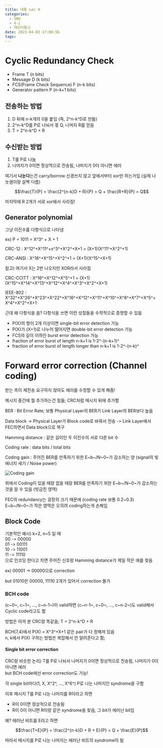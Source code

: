 ```yaml
---
title: 데통 Lec 9
categories:
  - SNU
  - 4-1
  - 데이터통신
date: 2023-04-03 17:00:56
tags:
---
```


# Cyclic Redundancy Check

- Frame T (n bits)
- Message D (k bits)
- FCS(Frame Check Sequence) F (n-k bits)
- Generator pattern P (n-k+1 bits)

## 전송하는 방법

1. D 뒤에 n-k개의 0을 붙임 (즉, 2^n-k^D로 만듦)
1. 2^n-k^D를 P로 나눠서 몫 Q, 나머지 R를 얻음
1. T = 2^n-k^D + R

## 수신받는 방법

1. T를 P로 나눔
1. 나머지가 0이면 정상적으로 전송됨, 나머지가 0이 아니면 에러

여기서 **나눈다**는건 carry/borrow 신경쓰지 않고 앞에서부터 xor만 하는거임 (실제 나눗셈이랑 살짝 다름)

$$\frac{T}{P} = \frac{2^{n-k}D + R}{P} = Q + \frac{R+R}{P} = Q$$

마지막에 R 2개가 서로 xor돼서 사라짐!

## Generator polynomial

그냥 이진수를 다항식으로 나타냄

ex) P = 1011 = X^3^ + X + 1

CRC-12
: X^12^+X^11^+x^3^+X^2^+X+1 = (X+1)(X^11^+X^2^+1)

CRC-ANSI
: X^16^+X^15^+X^2^+1 = (X+1)(X^15^+X+1)

참고) 여기서 X는 2번 나오지만 XOR라서 사라짐

CRC-CCITT
: X^16^+X^12^+X^5^+1 = (X+1)(X^15^+X^14^+X^13^+X^12^+X^4^+X^3^+X^2^+X+1)

IEEE-802
: X^32^+X^26^+X^23^+X^22^+X^16^+X^12^+X^11^+X^10^+X^8^+X^7^+X^5^+X^4^+X^2^+X+1

근데 왜 다항식을 씀? 다항식을 쓰면 이런 성질들을 수학적으로 증명할 수 있음

- P(X)의 항이 2개 이상이면 single-bit error detection 가능
- P(X)가 (X+1)로 나누어 떨어지면 double-bit error detection 가능
- FCS의 길이 이하인 burst error detection 가능
- fraction of error burst of length n-k+1 is 1-2^-(n-k+1)^
- fraction of error burst of length longer than n-k+1 is 1-2^-(n-k)^

# Forward error correction (Channel coding)

받는 측이 재전송 요구하지 않아도 에러를 수정할 수 있게 해줌!

메시지 중간에 뭘 추가하는건 힘듦; CRC처럼 메시지 뒤에 추가함

BER
: Bit Error Rate; 보통 Physical Layer의 BER가 Link Layer의 BER보다 높음

Data block -> Physical Layer가 Block code로 바꿔서 전송 -> Link Layer에서 FEC하면서 Data block으로 복구

Hamming distance
: 같은 길이인 두 이진수의 서로 다른 bit 수

Coding rate
: data bits / total bits

Coding gain
: 주어진 BER를 만족하기 위한 E~b~/N~0~가 감소하는 양 (signal의 빛에너지 세기 / Noise power)

![Coding gain](coding_gain.png)

위에서 Coding이 있을 때랑 없을 때랑 BER를 만족하기 위한 E~b~/N~0~가 감소하는 것을 알 수 있음 (빗금친 영역)

FEC의 redundancy는 굉장히 크기 때문에 (coding rate 보통 0.2~0.3) E~b~/N~0~가 작은 영역은 오히려 coding하는게 손해임

## Block Code

기본적인 예시) k=2, n=5 일 때  
00 -> 00000  
01 -> 00111  
10 -> 11001  
11 -> 11110  
으로 인코딩 한다고 치면 주어진 신호랑 Hamming distance가 제일 작은 애를 찾음

ex) 00001 -> 00000으로 correction

but 01010은 00000, 11110 2개가 있어서 correction 불가

### BCH code

(c~0~, c~1~, ..., c~n-1~)이 valid하면 (c~n-1~, c~0~, ..., c~n-2~)도 valid해서 Cyclic code라고도 함

방법은 아까 본 CRC랑 똑같음; T = 2^n-k^D + R

BCH(7,4)에서 P(X) = X^3^+X+1 같은 pair가 다 정해져 있음  
n, k에서 P(X) 구하는 방법은 복잡해서 안 알려준다고 함;

#### Single bit error correction

CRC랑 비슷한 논리) T를 P로 나눠서 나머지가 0이면 정상적으로 전송됨, 나머지가 0이 아니면 에러  
but BCH code에선 error correction도 가능!

각 single bit마다(1, X, X^2^, ..., X^6^) P로 나눈 나머지인 syndrome을 구함

이후 메시지 T를 P로 나눈 나머지를 R이라고 하면

- R이 0이면 정상적으로 전송됨
- R이 0이 아니면 R이랑 같은 syndrome을 찾음, 그 bit가 에러난 bit임

왜? 에러난 비트를 E라고 하면

$$\frac{T+E}{P} = \frac{2^{n-k}D + R + E}{P} = Q + \frac{E}{P}$$

따라서 메시지를 P로 나눈 나머지는 에러난 비트의 syndrome이 됨
